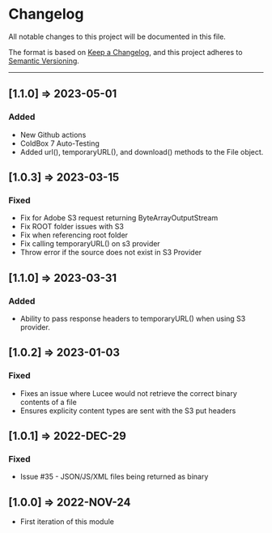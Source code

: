 # Changelog

All notable changes to this project will be documented in this file.

The format is based on [Keep a Changelog](https://keepachangelog.com/en/1.0.0/),
and this project adheres to [Semantic Versioning](https://semver.org/spec/v2.0.0.html).

----

## [1.1.0] => 2023-05-01

### Added

- New Github actions
- ColdBox 7 Auto-Testing
- Added url(), temporaryURL(), and download() methods to the File object.

## [1.0.3] => 2023-03-15

### Fixed

- Fix for Adobe S3 request returning ByteArrayOutputStream
- Fix ROOT folder issues with S3
- Fix when referencing root folder
- Fix calling temporaryURL() on s3 provider
- Throw error if the source does not exist in S3 Provider

## [1.1.0] => 2023-03-31

### Added

- Ability to pass response headers to temporaryURL() when using S3 provider.

## [1.0.2] => 2023-01-03

### Fixed

- Fixes an issue where Lucee would not retrieve the correct binary contents of a file
- Ensures explicity content types are sent with the S3 put headers

## [1.0.1] => 2022-DEC-29

### Fixed

- Issue #35 - JSON/JS/XML files being returned as binary

## [1.0.0] => 2022-NOV-24

- First iteration of this module
